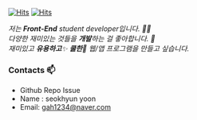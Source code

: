 [![Hits](https://hits.seeyoufarm.com/api/count/incr/badge.svg?url=https%3A%2F%2Fgithub.com%2Fmaster1st&count_bg=%2379C83D&title_bg=%23555555&icon=&icon_color=%23E7E7E7&title=hits&edge_flat=false)](https://hits.seeyoufarm.com)
[![Hits](https://hits.seeyoufarm.com/api/count/incr/badge.svg?url=https%3A%2F%2Fgithub.com%2Fmaster1st&count_bg=%2379C83D&title_bg=%23555555&icon=&icon_color=%23E7E7E7&title=hits&edge_flat=false)](https://hits.seeyoufarm.com)



<p>
  <em>
    저는 <b>Front-End</b> student developer입니다. 👨‍💻 <br>
    다양한 재미있는 것들을 <b>개발</b>하는 걸 좋아합니다. 🎁 <br>
    재미있고 <b>유용하고</b>✨ <b>쿨한</b>🎉 웹/앱 프로그램을 만들고 싶습니다. 
  </em>  
</p>



  


<!--
### Project ⚡

* Development Diary Blog([blog](https://master1st.github.io))
-->

### Contacts 📫

* Github Repo Issue
* Name : seokhyun yoon
* Email: gah1234@naver.com

